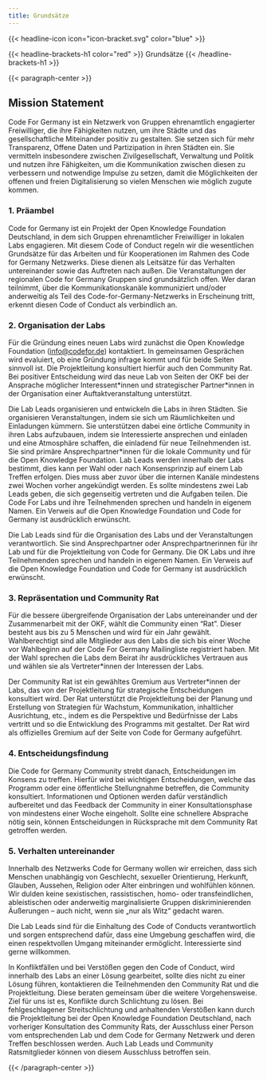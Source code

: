 ```yaml
---
title: Grundsätze
---
```


{{< headline-icon icon="icon-bracket.svg" color="blue" >}}


{{< headline-brackets-h1 color="red"  >}}
Grundsätze
{{< /headline-brackets-h1  >}}


{{< paragraph-center  >}}
## Mission Statement

Code For Germany ist ein Netzwerk von Gruppen ehrenamtlich engagierter Freiwilliger, die ihre Fähigkeiten nutzen, um ihre Städte und das gesellschaftliche Miteinander positiv zu gestalten. Sie setzen sich für mehr Transparenz, Offene Daten und Partizipation in ihren Städten ein. Sie vermitteln insbesondere zwischen Zivilgesellschaft, Verwaltung und Politik und nutzen ihre Fähigkeiten, um die Kommunikation zwischen diesen zu verbessern und notwendige Impulse zu setzen, damit die Möglichkeiten der offenen und freien Digitalisierung so vielen Menschen wie möglich zugute kommen.


### 1. Präambel

Code for Germany ist ein Projekt der Open Knowledge Foundation Deutschland, in dem sich Gruppen ehrenamtlicher Freiwilliger in lokalen Labs engagieren. Mit diesem Code of Conduct regeln wir die wesentlichen Grundsätze für das Arbeiten und für Kooperationen im Rahmen des Code for Germany Netzwerks. Diese dienen als Leitsätze für das Verhalten untereinander sowie das Auftreten nach außen. Die Veranstaltungen der regionalen Code for Germany Gruppen sind grundsätzlich offen. Wer daran teilnimmt, über die Kommunikationskanäle kommuniziert und/oder anderweitig als Teil des Code-for-Germany-Netzwerks in Erscheinung tritt, erkennt diesen Code of Conduct als verbindlich an.

### 2. Organisation der Labs

Für die Gründung eines neuen Labs wird zunächst die Open Knowledge Foundation (info@codefor.de) kontaktiert. In gemeinsamen Gesprächen wird evaluiert, ob eine Gründung infrage kommt und für beide Seiten sinnvoll ist. Die Projektleitung konsultiert hierfür auch den Community Rat. Bei positiver Entscheidung wird das neue Lab von Seiten der OKF bei der Ansprache möglicher Interessent\*innen und strategischer Partner\*innen in der Organisation einer Auftaktveranstaltung unterstützt.

Die Lab Leads organisieren und entwickeln die Labs in ihren Städten. Sie organisieren Veranstaltungen, indem sie sich um Räumlichkeiten und Einladungen kümmern. Sie unterstützen dabei eine örtliche Community in ihren Labs aufzubauen, indem sie Interessierte ansprechen und einladen und eine Atmosphäre schaffen, die einladend für neue Teilnehmenden ist. Sie sind primäre Ansprechpartner\*innen für die lokale Community und für die Open Knowledge Foundation. Lab Leads werden innerhalb der Labs bestimmt, dies kann per Wahl oder nach Konsensprinzip auf einem Lab Treffen erfolgen. Dies muss aber zuvor über die internen Kanäle mindestens zwei Wochen vorher angekündigt werden. Es sollte mindestens zwei Lab Leads geben, die sich gegenseitig vertreten und die Aufgaben teilen. Die Code For Labs und ihre Teilnehmenden sprechen und handeln in eigenem Namen. Ein Verweis auf die Open Knowledge Foundation und Code for Germany ist ausdrücklich erwünscht.

Die Lab Leads sind für die Organisation des Labs und der Veranstaltungen verantwortlich. Sie sind Ansprechpartner oder Ansprechpartnerinnen für ihr Lab und für die Projektleitung von Code for Germany. Die OK Labs und ihre Teilnehmenden sprechen und handeln in eigenem Namen. Ein Verweis auf die Open Knowledge Foundation und Code for Germany ist ausdrücklich erwünscht.

### 3. Repräsentation und Community Rat

Für die bessere übergreifende Organisation der Labs untereinander und der Zusammenarbeit mit der OKF, wählt die Community einen “Rat”. Dieser besteht aus bis zu 5 Menschen und wird für ein Jahr gewählt. Wahlberechtigt sind alle Mitglieder aus den Labs die sich bis einer Woche vor Wahlbeginn auf der Code For Germany Mailingliste registriert haben. Mit der Wahl sprechen die Labs dem Beirat ihr ausdrückliches Vertrauen aus und wählen sie als Vertreter\*innen der Interessen der Labs.

Der Community Rat ist ein gewähltes Gremium aus Vertreter\*innen der Labs, das von der Projektleitung für strategische Entscheidungen konsultiert wird. Der Rat unterstützt die Projektleitung bei der Planung und Erstellung von Strategien für Wachstum, Kommunikation, inhaltlicher Ausrichtung, etc., indem es die Perspektive und Bedürfnisse der Labs vertritt und so die Entwicklung des Programms mit gestaltet. Der Rat wird als offizielles Gremium auf der Seite von Code for Germany aufgeführt.

### 4. Entscheidungsfindung

Die Code for Germany Community strebt danach, Entscheidungen im Konsens zu treffen. Hierfür wird bei wichtigen Entscheidungen, welche das Programm oder eine öffentliche Stellungnahme betreffen, die Community konsultiert. Informationen und Optionen werden dafür verständlich aufbereitet und das Feedback der Community in einer Konsultationsphase von mindestens einer Woche eingeholt. Sollte eine schnellere Absprache nötig sein, können Entscheidungen in Rücksprache mit dem Community Rat getroffen werden.

### 5. Verhalten untereinander

Innerhalb des Netzwerks Code for Germany wollen wir erreichen, dass sich Menschen unabhängig von Geschlecht, sexueller Orientierung, Herkunft, Glauben, Aussehen, Religion oder Alter einbringen und wohlfühlen können. Wir dulden keine sexistischen, rassistischen, homo- oder transfeindlichen, ableistischen oder anderweitig marginalisierte Gruppen diskriminierenden Äußerungen – auch nicht, wenn sie „nur als Witz“ gedacht waren.

Die Lab Leads sind für die Einhaltung des Code of Conducts verantwortlich und sorgen entsprechend dafür, dass eine Umgebung geschaffen wird, die einen respektvollen Umgang miteinander ermöglicht. Interessierte sind gerne willkommen.

In Konfliktfällen und bei Verstößen gegen den Code of Conduct, wird innerhalb des Labs an einer Lösung gearbeitet, sollte dies nicht zu einer Lösung führen, kontaktieren die Teilnehmenden den Community Rat und die Projektleitung. Diese beraten gemeinsam über die weitere Vorgehensweise. Ziel für uns ist es, Konflikte durch Schlichtung zu lösen. Bei fehlgeschlagener Streitschlichtung und anhaltenden Verstößen kann durch die Projektleitung bei der Open Knowledge Foundation Deutschland, nach vorheriger Konsultation des Community Rats, der Ausschluss einer Person vom entsprechenden Lab und dem Code for Germany Netzwerk und deren Treffen beschlossen werden. Auch Lab Leads und Community Ratsmitglieder können von diesem Ausschluss betroffen sein.

{{< /paragraph-center  >}}
